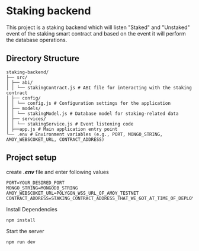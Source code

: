 # Staking backend

This project is a staking backend which will listen "Staked" and "Unstaked" event of the staking smart contract and based on the event it will perform the database operations.

## Directory Structure

```
staking-backend/ 
├── src/ 
│ ├── abi/ 
│ │ └── stakingContract.js # ABI file for interacting with the staking contract 
│ ├── config/ 
│ │ └── config.js # Configuration settings for the application 
│ ├── models/ 
│ │ └── stakingModel.js # Database model for staking-related data 
│ ├── services/ 
│ │ └── stakingService.js # Event listening code
│ ├──app.js # Main application entry point 
└── .env # Environment variables (e.g., PORT, MONGO_STRING, AMOY_WEBSCOKET_URL, CONTRACT_ADDRESS)
```

## Project setup

create ***.env*** file and enter following values

```
PORT=YOUR_DESIRED_PORT
MONGO_STRING=MONGODB_STRING
AMOY_WEBSCOKET_URL=POLYGON_WSS_URL_OF_AMOY_TESTNET
CONTRACT_ADDRESS=STAKING_CONTRACT_ADDRESS_THAT_WE_GOT_AT_TIME_OF_DEPLOYMENT
```

Install Dependencies

```
npm install
```

Start the server

```
npm run dev
```